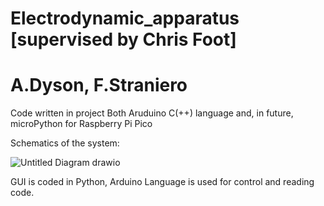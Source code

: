 # Electrodynamic_apparatus [supervised by Chris Foot]
# A.Dyson, F.Straniero
Code written in project
Both Aruduino C(++) language and, in future, microPython for Raspberry Pi Pico

Schematics of the system:

![Untitled Diagram drawio](https://github.com/christopherfoot/Electrodynamic_apparatus/assets/158042905/128e7be3-d157-441d-ab2d-64e5b2810b26)

GUI is coded in Python, Arduino Language is used for control and reading code.
